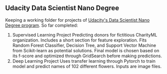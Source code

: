 ## Udacity Data Scientist Nano Degree

Keeping a working folder for projects of [Udacity's Data Scientist Nano Degree program](https://de.udacity.com/course/data-scientist-nanodegree--nd025). So far completed:

1. Supervised Learning Project
    Predicting donors for fictitious CharityML organization. Includes a short section for feature exploration. Fits Random Forest Classifier, Decision Tree, and Support Vector Machine from Scikit-learn as potential solutions. Final model is chosen based on its f-score and optimized through GridSearch before making predictions.
2. Deep Learning Project
    Uses transfer learning through Pytorch to train model and predict names of 102 different flowers. Inputs are image files.
